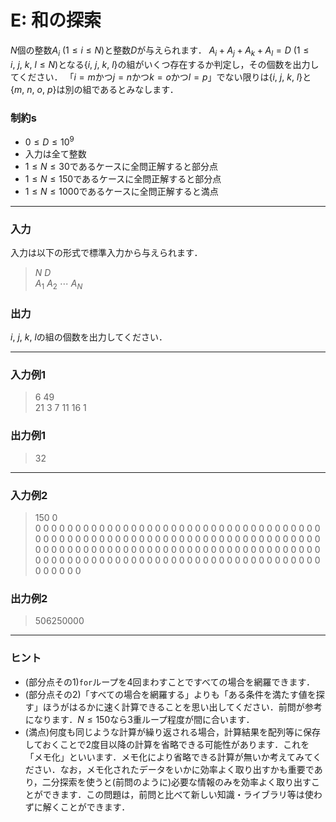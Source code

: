 # E: 和の探索

$N$個の整数$A_i\ (1\le i\le N)$と整数$D$が与えられます．
$A_i+A_j+A_k+A_l=D\ (1\le i,\ j,\ k,\ l\le N)$となる$\{i,\ j,\ k,\ l\}$の組がいくつ存在するか判定し，その個数を出力してください．
「$i=m$かつ$j=n$かつ$k=o$かつ$l=p$」でない限りは$\{i,\ j,\ k,\ l\}$と$\{m,\ n,\ o,\ p\}$は別の組であるとみなします．

### 制約s
- $0\le D\le 10^9$
- 入力は全て整数
- $1\le N\le 30$であるケースに全問正解すると部分点
- $1\le N\le 150$であるケースに全問正解すると部分点
- $1\le N\le 1000$であるケースに全問正解すると満点

---

### 入力
入力は以下の形式で標準入力から与えられます．
> $N\ D$  
> $A_{1}\ A_{2}\ \cdots\ A_{N}$  

### 出力
$i,\ j,\ k,\ l$の組の個数を出力してください．

---

### 入力例1
> 6 49  
> 21 3 7 11 16 1

### 出力例1
> 32  

---

### 入力例2
> 150 0  
> 0 0 0 0 0 0 0 0 0 0 0 0 0 0 0 0 0 0 0 0 0 0 0 0 0 0 0 0 0 0 0 0 0 0 0 0 0 0 0 0 0 0 0 0 0 0 0 0 0 0 0 0 0 0 0 0 0 0 0 0 0 0 0 0 0 0 0 0 0 0 0 0 0 0 0 0 0 0 0 0 0 0 0 0 0 0 0 0 0 0 0 0 0 0 0 0 0 0 0 0 0 0 0 0 0 0 0 0 0 0 0 0 0 0 0 0 0 0 0 0 0 0 0 0 0 0 0 0 0 0 0 0 0 0 0 0 0 0 0 0 0 0 0 0 0 0 0 0 0 0

### 出力例2
> 506250000  

---

### ヒント
- (部分点その1)`for`ループを$4$回まわすことですべての場合を網羅できます．
- (部分点その2)「すべての場合を網羅する」よりも「ある条件を満たす値を探す」ほうがはるかに速く計算できることを思い出してください．前問が参考になります．$N\le 150$なら3重ループ程度が間に合います．
- (満点)何度も同じような計算が繰り返される場合，計算結果を配列等に保存しておくことで2度目以降の計算を省略できる可能性があります．これを「メモ化」といいます．メモ化により省略できる計算が無いか考えてみてください．なお，メモ化されたデータをいかに効率よく取り出すかも重要であり，二分探索を使うと(前問のように)必要な情報のみを効率よく取り出すことができます．この問題は，前問と比べて新しい知識・ライブラリ等は使わずに解くことができます．




